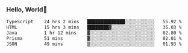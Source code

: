 
### Hello, World🐤

<!--START_SECTION:waka-->

```txt
TypeScript    24 hrs 2 mins   ██████████████░░░░░░░░░░░   55.92 %
HTML          15 hrs 3 mins   ████████▓░░░░░░░░░░░░░░░░   35.03 %
Java          1 hr 12 mins    ▓░░░░░░░░░░░░░░░░░░░░░░░░   02.80 %
Prisma        51 mins         ▓░░░░░░░░░░░░░░░░░░░░░░░░   02.01 %
JSON          49 mins         ▒░░░░░░░░░░░░░░░░░░░░░░░░   01.93 %
```

<!--END_SECTION:waka-->
